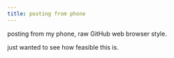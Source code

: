 ```yaml
---
title: posting from phone
---
```


posting from my phone, raw GitHub web browser style.

just wanted to see how feasible this is.
